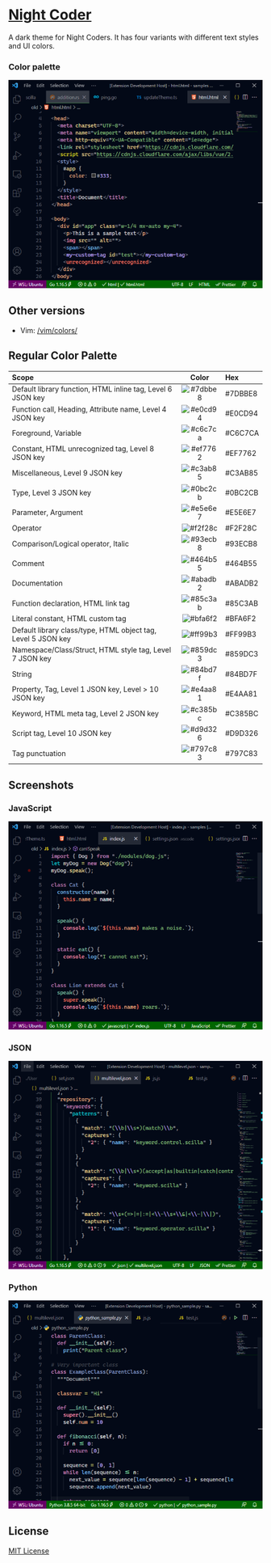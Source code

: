 # [Night Coder](https://marketplace.visualstudio.com/items?itemName=a5hk.night-coder)

A dark theme for Night Coders. It has four variants with different text styles and UI colors.

### Color palette

![html](screenshot/html.png)

## Other versions

- Vim: [/vim/colors/](/vim/colors/)

## Regular Color Palette

| Scope | Color | Hex |
|:------|:-----:|:----|
|Default library function, HTML inline tag, Level 6 JSON key|![#7dbbe8](https://via.placeholder.com/23/7dbbe8/?text=+)|#7DBBE8|
|Function call, Heading, Attribute name, Level 4 JSON key|![#e0cd94](https://via.placeholder.com/23/e0cd94/?text=+)|#E0CD94|
|Foreground, Variable|![#c6c7ca](https://via.placeholder.com/23/c6c7ca/?text=+)|#C6C7CA|
|Constant, HTML unrecognized tag, Level 8 JSON key|![#ef7762](https://via.placeholder.com/23/ef7762/?text=+)|#EF7762|
|Miscellaneous, Level 9 JSON key|![#c3ab85](https://via.placeholder.com/23/c3ab85/?text=+)|#C3AB85|
|Type, Level 3 JSON key|![#0bc2cb](https://via.placeholder.com/23/0bc2cb/?text=+)|#0BC2CB|
|Parameter, Argument|![#e5e6e7](https://via.placeholder.com/23/e5e6e7/?text=+)|#E5E6E7|
|Operator|![#f2f28c](https://via.placeholder.com/23/f2f28c/?text=+)|#F2F28C|
|Comparison/Logical operator, Italic|![#93ecb8](https://via.placeholder.com/23/93ecb8/?text=+)|#93ECB8|
|Comment|![#464b55](https://via.placeholder.com/23/464b55/?text=+)|#464B55|
|Documentation|![#abadb2](https://via.placeholder.com/23/abadb2/?text=+)|#ABADB2|
|Function declaration, HTML link tag|![#85c3ab](https://via.placeholder.com/23/85c3ab/?text=+)|#85C3AB|
|Literal constant, HTML custom tag|![#bfa6f2](https://via.placeholder.com/23/bfa6f2/?text=+)|#BFA6F2|
|Default library class/type, HTML object tag, Level 5 JSON key|![#ff99b3](https://via.placeholder.com/23/ff99b3/?text=+)|#FF99B3|
|Namespace/Class/Struct, HTML style tag, Level 7 JSON key|![#859dc3](https://via.placeholder.com/23/859dc3/?text=+)|#859DC3|
|String|![#84bd7f](https://via.placeholder.com/23/84bd7f/?text=+)|#84BD7F|
|Property, Tag, Level 1 JSON key, Level > 10 JSON key|![#e4aa81](https://via.placeholder.com/23/e4aa81/?text=+)|#E4AA81|
|Keyword, HTML meta tag, Level 2 JSON key|![#c385bc](https://via.placeholder.com/23/c385bc/?text=+)|#C385BC|
|Script tag, Level 10 JSON key|![#d9d326](https://via.placeholder.com/23/d9d326/?text=+)|#D9D326|
|Tag punctuation|![#797c83](https://via.placeholder.com/23/797c83/?text=+)|#797C83|

## Screenshots

### JavaScript

![javascript](screenshot/javascript.png)

### JSON

![javascript](screenshot/json.png)

### Python

![python](screenshot/python.png)

## License

[MIT License](LICENSE)
